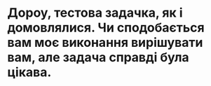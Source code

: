 # Дороу, тестова задачка, як і домовлялися. Чи сподобається вам моє виконання вирішувати вам, але задача справді була цікава.
